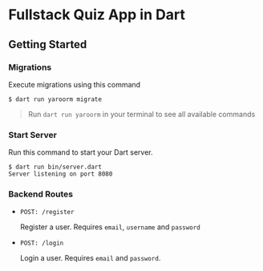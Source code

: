 # Fullstack Quiz App in Dart

## Getting Started

### Migrations

Execute migrations using this command

```
$ dart run yaroorm migrate
```

> Run `dart run yaroorm` in your terminal to see all available commands

### Start Server

Run this command to start your Dart server.

```
$ dart run bin/server.dart
Server listening on port 8080
```

### Backend Routes

- `POST: /register`

  Register a user. Requires `email`, `username` and `password`

- `POST: /login`

  Login a user. Requires `email` and `password`.
